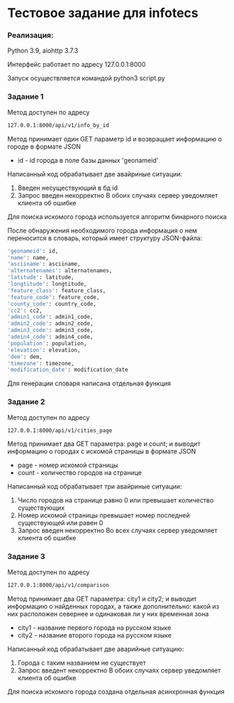 # Тестовое задание для infotecs

### Реализация:

Python 3.9, aiohttp 3.7.3

Интерфейс работает по адресу 127.0.0.1:8000

Запуск осуществляется командой python3 script.py

### Задание 1

Метод доступен по адресу 
```sh
127.0.0.1:8000/api/v1/info_by_id
```
Метод принимает один GET параметр id и возвращает информацию о городе в формате JSON
 - id -  id города в поле базы данных 'geonameid'
 
Написанный код обрабатывает две авайриные ситуации:
1. Введен несуществующий в бд id
2. Запрос введен некорректно
В обоих случаях сервер уведомляет клиента об ошибке

Для поиска искомого города используется алгоритм бинарного поиска

После обнаружения необходимого города информация о нем переносится в словарь, который имеет структуру JSON-файла:

```sh
'geonameid': id,
'name': name,
'asciiname': asciiname, 
'alternatenames': alternatenames,
'latitude': latitude, 
'longtitude': longtitude,
'feature_class': feature_class, 
'feature_code': feature_code,
'county_code': country_code, 
'cc2': cc2,
'admin1_code': admin1_code, 
'admin2_code': admin2_code,
'admin3_code': admin3_code, 
'admin4_code': admin4_code,
'population': population, 
'elevation': elevation,
'dem': dem, 
'timezone': timezone,
'modification_date': modification_date
```

Для генерации словаря написана отдельная функция

### Задание 2

Метод доступен по адресу 
```sh
127.0.0.1:8000/api/v1/cities_page
```

Метод принимает два GET параметра: page и count; и выводит информацию о городах с искомой страницы в формате JSON
 - page - номер искомой страницы 
 - count - количество городов на странице 
 
Написанный код обрабатывает три авайриные ситуации:
1. Число городов на странице равно 0 или превышает количество существующих
2. Номер искомой страницы превышает номер последней существующей или равен 0
3. Запрос введен некорректно
Во всех случаях сервер уведомляет клиента об ошибке
 
### Задание 3

Метод доступен по адресу 
```sh
127.0.0.1:8000/api/v1/comparison
```

Метод принимает два GET параметра: city1 и city2; и выводит информацию о найденных городах, а также дополнительно: какой из них расположен севернее и одинаковая ли у них временная зона
 - city1 - название первого города на русском языке
 - city2 - название второго города на русском языке 

Написанный код обрабатывает две аварийные ситуацию:
1. Города с таким названием не существует
2. Запрос введент некорректно
В обоих случаях сервер уведомляет клиента об ошибке

Для поиска искомого города создана отдельная асинхронная функция
